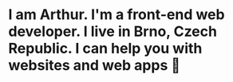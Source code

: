 # I am Arthur. I'm a front-end web developer. I live in Brno, Czech Republic. I can help you with websites and web apps :wave:
